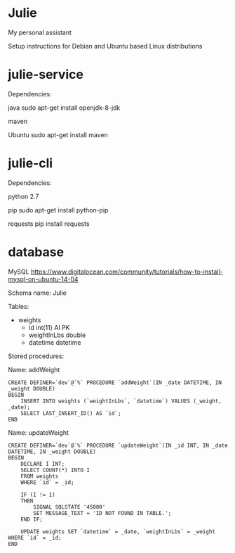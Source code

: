 # Julie
My personal assistant

Setup instructions for Debian and Ubuntu based Linux distributions

julie-service
=======================================
Dependencies: 

java
    sudo apt-get install openjdk-8-jdk

maven

Ubuntu
    sudo apt-get install maven

julie-cli
=======================================
Dependencies:

python 2.7

pip
    sudo apt-get install python-pip

requests
    pip install requests

database
=======================================

MySQL
https://www.digitalocean.com/community/tutorials/how-to-install-mysql-on-ubuntu-14-04

Schema name: Julie

Tables: 
- weights
    - id int(11) AI PK
    - weightInLbs double
    - datetime datetime

Stored procedures:

Name: addWeight

    CREATE DEFINER=`dev`@`%` PROCEDURE `addWeight`(IN _date DATETIME, IN _weight DOUBLE)
    BEGIN
        INSERT INTO weights (`weightInLbs`, `datetime`) VALUES (_weight, _date);
        SELECT LAST_INSERT_ID() AS `id`;
    END

Name: updateWeight

    CREATE DEFINER=`dev`@`%` PROCEDURE `updateWeight`(IN _id INT, IN _date DATETIME, IN _weight DOUBLE)
    BEGIN
        DECLARE I INT;
        SELECT COUNT(*) INTO I
        FROM weights 
        WHERE `id` = _id;
        
        IF (I != 1)
        THEN 
            SIGNAL SQLSTATE '45000'
            SET MESSAGE_TEXT = 'ID NOT FOUND IN TABLE.';
        END IF;
        
        UPDATE weights SET `datetime` = _date, `weightInLbs` = _weight WHERE `id` = _id;
    END
